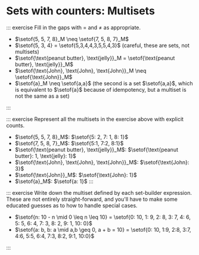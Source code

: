 # Sets with counters: Multisets

::: exercise
Fill in the gaps with $=$ and $\neq$ as appropriate.


- $\setof{5, 5, 7, 8}_M \neq \setof{7, 5, 8, 7}_M$
- $\setof{5, 3, 4} = \setof{5,3,4,4,3,5,5,4,3}$ (careful, these are sets, not multisets)
- $\setof{\text{peanut butter}, \text{jelly}}_M = \setof{\text{peanut butter}, \text{jelly}}_M$
- $\setof{\text{John}, \text{John}, \text{John}}_M \neq \setof{\text{John}}_M$
- $\setof{a}_M \neq \setof{a,a}$ (the second is a set $\setof{a,a}$, which is equivalent to $\setof{a}$ because of idempotency, but a multiset is not the same as a set)

:::

::: exercise
Represent all the multisets in the exercise above with explicit counts.

- $\setof{5, 5, 7, 8}_M$: $\setof{5: 2, 7: 1, 8: 1}$
- $\setof{7, 5, 8, 7}_M$: $\setof{5:1, 7:2,  8:1}$
- $\setof{\text{peanut butter}, \text{jelly}}_M$: $\setof{\text{peanut butter}: 1, \text{jelly}: 1}$ 
- $\setof{\text{John}, \text{John}, \text{John}}_M$: $\setof{\text{John}: 3}$
- $\setof{\text{John}}_M$: $\setof{\text{John}: 1}$
- $\setof{a}_M$: $\setof{a: 1}$
:::

::: exercise
Write down the multiset defined by each set-builder expression.
These are not entirely straight-forward, and you'll have to make some educated guesses as to how to handle special cases.

- $\setof{n: 10 - n \mid 0 \leq n \leq 10} = \setof{0: 10, 1: 9, 2: 8, 3: 7, 4: 6, 5: 5, 6: 4, 7: 3, 8: 2, 9: 1, 10: 0}$
- $\setof{a: b, b: a \mid a,b \geq 0, a + b = 10} = \setof{0: 10, 1:9, 2:8, 3:7, 4:6, 5:5, 6:4, 7:3, 8:2, 9:1, 10:0}$

:::
